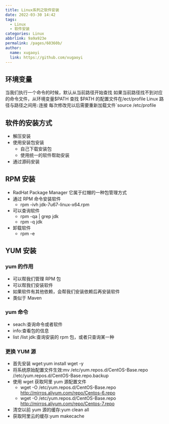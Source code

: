 ```yaml
---
title: Linux系列之软件安装
date: 2022-03-30 14:42
tags: 
  - Linux
  - 软件安装
categories: Linux
abbrlink: 9a9a923e
permalink: /pages/60360b/
author: 
  name: xugaoyi
  link: https://github.com/xugaoyi
---
```

## 环境变量
当我们执行一个命令的时候，默认从当前路径开始查找
如果当前路径找不到对应的命令文件，从环境变量$PATH 查找
$PATH 的配置文件在/ect/profile
Linux 路径与路径之间用`:`连接
每次修改完以后需要重新加载文件`source /etc/profile
## 软件的安装方式
- 解压安装
- 使用安装包安装
    - 自己下载安装包
    - 使用统一的软件帮助安装
- 通过源码安装
## RPM 安装
- RadHat Package Manager 它属于红帽的一种包管理方式
- 通过 RPM 命令安装软件
    - rpm -ivh jdk-7u67-linux-x64.rpm
- 可以查询软件
    - rpm -qa | grep jdk
    - rpm -q jdk
- 卸载软件
    - rpm -e 
## YUM 安装
### yum 的作用
- 可以帮我们管理 RPM 包
- 可以帮我们安装软件
- 如果软件有其他依赖，会帮我们安装依赖后再安装软件
- 类似于 Maven
### yum 命令
- seach:查询命令或者软件
- info:查看包的信息
- list /list jdk:查询安装的 rpm 包，或者只查询某一种
### 更换 YUM 源
- 首先安装 wget:yum install wget -y
- 将系统原始配置文件生效:mv /etc/yum.repos.d/CentOS-Base.repo //etc/yum.repos.d/CentOS-Base.repo.backup
- 使用 wget 获取阿里 yum 源配置文件
    - wget -O /etc/yum.repos.d/CentOS-Base.repo http://mirros.aliyum.com/repo/Centos-6.repo
    - wget -O /etc/yum.repos.d/CentOS-Base.repo http://mirros.aliyum.com/repo/Centos-7.repo
- 清空以前 yum 源的缓存:yum clean all
- 获取阿里云的缓存:yum makecache
